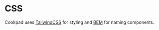 # CSS

Cookpad uses [TailwindCSS](https://tailwindcss.com/) for styling and [BEM](https://en.bem.info/methodology/quick-start/) for naming components.
